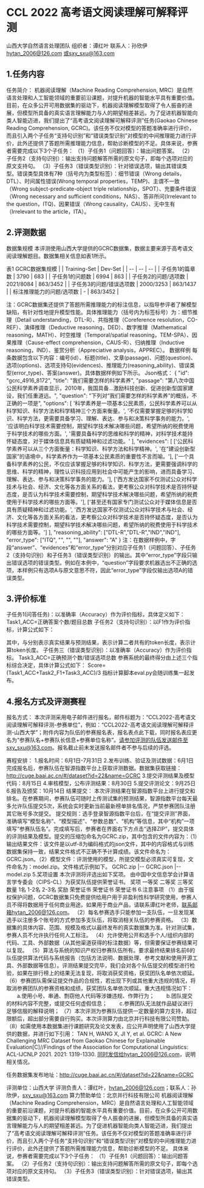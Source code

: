 # CCL 2022 高考语文阅读理解可解释评测
山西大学自然语言处理团队
组织者：谭红叶
联系人：孙欣伊
hytan_2006@126.com 或sxy_sxu@163.com

## 1.任务内容
任务简介：
机器阅读理解（Machine Reading Comprehension, MRC）是自然语言处理和人工智能领域的重要前沿课题，对提升机器的智能水平具有重要价值。目前，在众多公开可用数据集的驱动下，机器阅读理解模型取得了令人振奋的进展，但模型所具备的真实语言理解能力与人的期望相差甚远。为了促进机器智能向类人智能迈进，我们提出了“高考语文阅读理解可解释评测”任务(Gaokao Chinese Reading Comprehension, GCRC)。该任务不仅对模型的答题准确率进行评价，而且引入两个子任务“支持句识别”和“错误类型识别”对模型的中间推理能力进行评价，此外还提供了答题所需推理能力信息，帮助诊断模型的不足。具体来说，参赛者需要完成以下3个子任务：
（1）子任务1（问题回答）：输出问题答案。
（2）子任务2（支持句识别）：输出支持问题解答所需的原文句子，即每个选项对应的原文支持句。
（3）子任务3（错误类型识别）：针对错误选项，输出其错误类型。错误类型具体有7种（括号内为类型标签）：细节错误（Wrong details，DTL）、时间属性错误(Wrong temporal properties，TEMP)、主谓不一致（Wrong subject-predicate-object triple relationship，SPOT）、充要条件错误（Wrong necessary and sufficient conditions，NAS）、答非所问(Irrelevant to the question，ITQ)、因果错误（Wrong causality，CAUS）、无中生有（Irrelevant to the article，ITA）。
## 2.评测数据
数据集规模
本评测使用山西大学提供的GCRC数据集，数据主要来源于高考语文阅读理解题目。数据集相关信息如表1所示。

表1 GCRC数据集规模
|   | Training-Set | Dev-Set |
| -- | -- | -- |
| 子任务1的篇章数 | 3790 | 683 |
| 子任务1的问题数 | 6994 | 863 |
| 子任务2的问题/选项数 | 2021/8084 | 863/3452 |
| 子任务3的问题/错误选项数 | 2000/3253 | 863/1437 |
| 标注推理能力的问题/选项数 | - | 863/3452 |

注：GCRC数据集还提供了答题所需推理能力的标注信息，以指导参评者了解模型缺陷，有针对性地提升模型性能。具体推理能力（括号内为标签标号）为：细节推理（Detail understanding，DTL-R）、共指推理（Coreference resolution，CO-REF）、演绎推理（Deductive reasoning，DED）、数字推理（Mathematical reasoning，MATH）、时空推理（Temporal/spatial reasoning，TEM-SPA）、因果推理（Cause-effect comprehension，CAUS-R）、归纳推理（Inductive reasoning，IND）、鉴赏分析（Appreciative analysis，APPREC）。
数据样例
每条数据包含以下内容：编号(id）、标题(title)、文章(passage)、问题(question)、选项(options)、选项支持句(evidences)、推理能力(reasoning_ability)、错误类型(error_type)、答案(answer)。具体数据样例如下所示。
Json格式：
{ "id": "gcrc_4916_8172", 
  "title": "我们需要怎样的科学素养", 
  "passage": "第八次中国公民科学素养调查显示，2010年，我国具备...激励科技创新、促进创新型国家建设，我们任重道远。", 
  "question": "下列对“我们需要怎样的科学素养”的概括，不正确的一项是", 
  "options":  [
    '科学素养是一项基本公民素质，公民科学素养可以从科学知识、科学方法和科学精神三个方面来衡量。',
    '不仅需要掌握足够的科学知识、科学方法，更需要具备学习、理解、表达、参与和决策科学事务的能力。',
    '应该明白科学技术需要控制，期望科学技术解决哪些问题，希望所纳的税费使用于科学技术的哪些方面。', 
    '需要具备科学的思维和科学的精神，对科学技术能持怀疑态度，对于媒体信息具有质疑精神和过滤功能。'
  ],
  "evidences": [
    ['公民科学素养可以从三个方面衡量：科学知识、科学方法和科学精神。', '在“建设创新型国家”的语境中，科学素养作为一项基本公民素质的重要性不言而喻。'],
    ['一个具备科学素养的公民，不仅应该掌握足够的科学知识、科学方法，更需要强调科学的思维、科学的精神，理性认识科技应用到社会中可能产生的影响，进而具备学习、理解、表达、参与和决策科学事务的能力。'], 
    ['西方发达国家不仅测试公众对科学技术与社会、经济、文化等各方面关系的看法，更考察公众对科学技术是否持怀疑态度，是否认为科学技术需要控制，期望科学技术解决哪些问题，希望所纳的税费使用于科学技术的哪些方面等。'], 
    ['甚至还有国家专门测试公众对于媒体信息是否具有质疑精神和过滤功能。', '西方发达国家不仅测试公众对科学技术与社会、经济、文化等各方面关系的看法，更考察公众对科学技术是否持怀疑态度，是否认为科学技术需要控制，期望科学技术解决哪些问题，希望所纳的税费使用于科学技术的哪些方面等。']
   ],
  "reasoning_ability": ["DTL-R","DTL-R","IND","IND"],
  "error_type": ["ITQ", "", "", ""],
  "answer": "A"
}
注：在数据样例中，字段“answer”、“evidences”和“error_type”分别对应子任务1（问题回答）、子任务2（支持句识别）和子任务3（错误类型识别）的输出。其中“error_type”字段只输出错误选项的错误类型。例如在本例中，“question”字段要求机器选出不正确的选项，本样例只有选项A与原文意思不符，因此“error_type”字段仅输出选项A的错误类型。
## 3.评价标准
子任务1(问答任务)：以准确率（Accuracy）作为评价指标，具体定义如下：
Task1_ACC=正确答案个数/题目总数
   子任务2（支持句识别）：以F1作为评价指标，计算公式如下：




其中，与分别表示真实结果与预测结果，表示计算二者共有的token长度，表示计算token长度。
子任务三（错误类型识别）：以准确率（Accuracy）作为评价指标。
Task3_ACC=正确预测个数/错误选项总数
参赛系统的最终得分由上述三个指标综合决定，具体计算公式如下：
        Score=(Task1_ACC+Task2_F1+Task3_ACC)/3
指标计算脚本eval.py会随训练集一起发布。
## 4.报名方式及评测赛程
报名方式： 
本次评测采用电子邮件进行报名，邮件标题为：“CCL2022-高考语文阅读理解可解释评测-参赛单位”，例如：“CCL2022-高考语文阅读理解可解释评测-山西大学”；附件内容为队伍的参赛报名表，报名表点此下载，同时报名表应更名为“参赛队名+参赛队长信息+参赛单位名称”。请参加评测的队伍发送邮件至sxy_sxu@163.com。报名截止前未发送报名邮件者不参与后续的评选。







赛程安排：
1.报名时间：6月1日-7月31日
2.发布训练、验证及测试数据：6月1日
完成报名后，参赛队伍在智源指数平台上获取评测数据。数据集获取链接：http://cuge.baai.ac.cn/#/dataset?id=22&name=GCRC
3.提交评测结果及模型代码：8月15日
4.审核模型，公布评测结果：8月30日
5.提交评测论文：9月25日
6.报告及颁奖：10月14日
结果提交：
本次评测结果在智源指数平台上进行提交和排名。在参赛期间，参赛队伍可随时上传测试集的预测结果，智源指数平台每天最多允许队伍提交5次，系统会实时更新当前最新榜单排名情况，严禁参赛团队注册其它账号多次提交。
提交规则：选手登录智源指数平台后，在“提交评测”界面，准确填写“模型名称”、“模型描述”、“参数总数”、“机构”等信息，其中“机构”一项填写“参赛队伍名”。完成填写后，参赛者在界面右下方点击“选择ZIP”，提交具体的评测结果及模型。提交的压缩包命名为GCRC.zip，其中包含的文件内容为：（1）输出结果文件：该文件是以utf-8为编码格式的json文件，其中的内容格式与训练数据集保持一致，结果文件格式不正确不予计算成绩。该文件命名为：GCRC.json。（2）模型文件：评测使用的模型，所提交模型必须真实可复现，文件命名为：model.zip。文件格式示例如下。
GCRC.zip
|-- GCRC.json
|-- model.zip
5.奖项设置
本次评测将评选出如下奖项。
由中国中文信息学会计算语言学专委会（CIPS-CL）为获奖队伍提供荣誉证书。
奖项	一等奖	二等奖	三等奖
数量	1名	1-2名	2-3名
奖励	荣誉证书	荣誉证书	荣誉证书
6.注意事项
（1）由于版权保护问题，GCRC数据集只免费提供给用户用于非盈利性科学研究使用，参赛人员不得将数据用于任何商业用途。如果用于商业产品，请联系谭红叶老师，联系邮箱hytan_2006@126.com。
（2）每名参赛选手只能参加一支队伍，一旦发现某选手以注册多个账号的方式参加多支队伍，将取消相关队伍的参赛资格。
（3）数据集的具体内容、范围、规模及格式以最终发布的真实数据集为准。针对测试集，参赛人员不允许执行任何人工标注。
（4）允许使用公开和选手个人/组织内部的代码、工具、外部数据（从其他渠道获得的标注数据）等，但需要保证参赛结果可以复现。
（5）算法与系统的知识产权归参赛队伍所有。要求最终结果排名前6的队伍提供算法代码与系统报告（包括方法说明、数据处理、参考文献和使用开源工具、外部数据等信息）。评测结果提交完毕，我们会对各个队伍提交的模型进行检验，如果在排行榜上的结果无法复现，将取消获奖资格，获奖团队名单依次顺延。
（6）参赛团队需保证提交作品的合规性，若出现下列或其他重大违规的情况，将取消参赛团队的参赛资格和成绩，获奖团队名单依次顺延。重大违规情况如下：
  a.使用小号、串通、剽窃他人代码等涉嫌违规、作弊行为；
  b.团队提交的材料内容不完整，或提交任何虚假信息；
  c.参赛团队无法就作品疑议进行足够信服的解释说明；
（7）本次评测为参赛队伍提供一定数量的算力支持，超过限额后，超出部分需要自行购买。本次评测算力由北京并行科技有限公司赞助。
（8）如需使用本数据集进行课题研究及论文发表，应公开声明使用了山西大学提供的数据，并进行如下引用：
TAN H, WANG X, JI Y, et al. GCRC: A New Challenging MRC Dataset from Gaokao Chinese for Explainable Evaluation[C]//Findings of the Association for Computational Linguistics: ACL-IJCNLP 2021. 2021: 1319-1330. 
同时发信给hytan_2006@126.com，说明相关情况。

任务数据集发布地址：http://cuge.baai.ac.cn/#/dataset?id=22&name=GCRC

评测单位：山西大学
评测负责人：谭红叶，hytan_2006@126.com；联系人：孙欣伊，sxy_sxu@163.com
算力赞助单位：北京并行科技有限公司
机器阅读理解（Machine Reading Comprehension，MRC）是自然语言处理和人工智能领域的重要前沿课题，对提升机器的智能水平具有重要价值。目前，在众多公开可用数据集的驱动下，机器阅读理解模型取得了令人振奋的进展，但模型所具备的真实语言理解能力与人的期望相差甚远。为了促进机器智能向类人智能迈进，我们提出了“高考语文阅读理解可解释评测”任务。该任务不仅对模型的答题准确率进行评价，而且引入两个子任务“支持句识别”和“错误类型识别”对模型的中间推理能力进行评价，此外还提供了答题所需推理能力信息，帮助诊断模型的不足。
具体来说，参赛者需要完成以下3个子任务：
（1）子任务1（问题回答）：输出问题答案。
（2）子任务2（支持句识别）：输出支持问题解答所需的原文句子，即每个选项对应的原文支持句。
（3）子任务3（错误类型识别）：针对错误选项，输出其错误类型。
